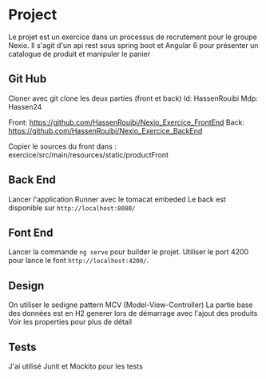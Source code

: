 # Project

Le projet est un exercice dans un processus de recrutement pour le groupe Nexio.
Il s'agit d'un api rest sous spring boot et Angular 6 pour présenter un catalogue de produit et manipuler le panier
## Git Hub
Cloner avec git clone les deux parties (front et back) 
Id: HassenRouibi
Mdp: Hassen24

Front:
https://github.com/HassenRouibi/Nexio_Exercice_FrontEnd
Back:
https://github.com/HassenRouibi/Nexio_Exercice_BackEnd

Copier le sources du front dans : exercice/src/main/resources/static/productFront

## Back End
Lancer l'application Runner avec le tomacat embeded
Le back est disponible sur `http://localhost:8080/`

## Font End
Lancer la commande  `ng serve` pour builder le projet. Utiliser le port 4200 pour lance le font `http://localhost:4200/`.

## Design
On utiliser le sedigne pattern MCV (Model-View-Controller)
La partie base des données est en H2 generer lors de démarrage avec l'ajout des produits
Voir les properties pour plus de détail

## Tests
J'ai utilisé Junit et Mockito pour les tests

